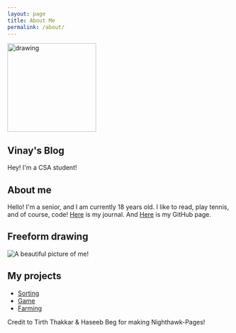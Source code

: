 ```yaml
---
layout: page
title: About Me
permalink: /about/
---
```


<img src="/CSAblog2.0/images/logo.png" alt="drawing" width="200"/>

## Vinay's Blog
Hey! I'm a CSA student!

## About me
Hello! I'm a senior, and I am currently 18 years old. I like to read, play tennis, and of course, code!
[Here](https://github.com/VINERAJ/CSAblog2.0) is my journal. And [Here](https://github.com/VINERAJ/CSAblog2.0) is my GitHub page.

## Freeform drawing
![A beautiful picture of me!](/CSAblog2.0/Me.jpg "Me")

## My projects
* [Sorting](https://sortingminiproject.github.io/frontend/)
* [Game](https://sortingminiproject.github.io/BinaryWizards/games.html)
* [Farming](https://del-norte-farmers-iowa-hawkeyes-fanclub.github.io/IHF-Project-Frontend/)

Credit to Tirth Thakkar & Haseeb Beg for making Nighthawk-Pages!


